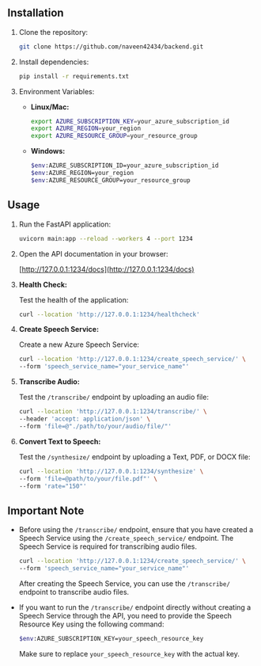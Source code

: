 ## Installation

1. Clone the repository:

    ```bash
    git clone https://github.com/naveen42434/backend.git
    ```
2. Install dependencies:

    ```bash
    pip install -r requirements.txt
    ```

3. Environment Variables:

    - **Linux/Mac:**

        ```bash
        export AZURE_SUBSCRIPTION_KEY=your_azure_subscription_id
        export AZURE_REGION=your_region
        export AZURE_RESOURCE_GROUP=your_resource_group
        ```

    - **Windows:**

        ```bash
        $env:AZURE_SUBSCRIPTION_ID=your_azure_subscription_id
        $env:AZURE_REGION=your_region
        $env:AZURE_RESOURCE_GROUP=your_resource_group
        ```

## Usage

1. Run the FastAPI application:

    ```bash
    uvicorn main:app --reload --workers 4 --port 1234
    ```

2. Open the API documentation in your browser:

    [http://127.0.0.1:1234/docs](http://127.0.0.1:1234/docs)


3. **Health Check:**

    Test the health of the application:

    ```bash
    curl --location 'http://127.0.0.1:1234/healthcheck'
    ```

4. **Create Speech Service:**

    Create a new Azure Speech Service:

    ```bash
    curl --location 'http://127.0.0.1:1234/create_speech_service/' \
    --form 'speech_service_name="your_service_name"'
    ```

5. **Transcribe Audio:**

    Test the `/transcribe/` endpoint by uploading an audio file:

    ```bash
    curl --location 'http://127.0.0.1:1234/transcribe/' \
    --header 'accept: application/json' \
    --form 'file=@"./path/to/your/audio/file/"'
    ```
   
6. **Convert Text to Speech:**

    Test the `/synthesize/` endpoint by uploading a Text, PDF, or DOCX file:

    ```bash
    curl --location 'http://127.0.0.1:1234/synthesize' \
    --form 'file=@path/to/your/file.pdf"' \
    --form 'rate="150"'
    ```
   
## Important Note

- Before using the `/transcribe/` endpoint, ensure that you have created a Speech Service using the `/create_speech_service/` endpoint. The Speech Service is required for transcribing audio files.

    ```bash
    curl --location 'http://127.0.0.1:1234/create_speech_service/' \
    --form 'speech_service_name="your_service_name"'
    ```

    After creating the Speech Service, you can use the `/transcribe/` endpoint to transcribe audio files.


- If you want to run the `/transcribe/` endpoint directly without creating a Speech Service through the API, you need to provide the Speech Resource Key using the following command:

    ```bash
    $env:AZURE_SUBSCRIPTION_KEY=your_speech_resource_key
    ```

    Make sure to replace `your_speech_resource_key` with the actual key.
